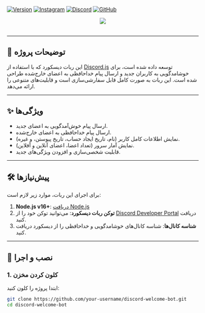 [![Version][version-shield]][version-url]
 [![Instagram](https://img.shields.io/badge/Instagram-%23E4405F.svg?style=for-the-badge&logo=Instagram&logoColor=white)](https://www.instagram.com/amireb._.og0047/)
 [![Discord](https://img.shields.io/badge/Discord-%237289DA.svg?style=for-the-badge&logo=discord&logoColor=white)](https://discord.gg/y5xdvspv)
 [![GitHub](https://img.shields.io/badge/GitHub-%23121011.svg?style=for-the-badge&logo=github&logoColor=white)](https://github.com/amireog)




[version-shield]: https://img.shields.io/badge/version-1.0.0-blue
[version-url]: https://github.com/your-username/your-repo/releases



<center><img src="https://capsule-render.vercel.app/api?type=waving&color=gradient&height=200&section=header&text=Discord-Welcome-Bot&fontSize=80&fontAlignY=35&animation=twinkling&fontColor=gradient" /></center>

<br />

---

## 📖 توضیحات پروژه
این ربات دیسکورد که با استفاده از [Discord.js](https://discord.js.org) توسعه داده شده است، برای خوشامدگویی به کاربران جدید و ارسال پیام خداحافظی به اعضای خارج‌شده طراحی شده است. این ربات به صورت کامل قابل سفارشی‌سازی است و قابلیت‌های متنوعی را ارائه می‌دهد.

---

## ✨ ویژگی‌ها
- ارسال پیام خوش‌آمدگویی به اعضای جدید.
- ارسال پیام خداحافظی به اعضای خارج‌شده.
- نمایش اطلاعات کامل کاربر (نام، تاریخ ایجاد حساب، تاریخ پیوستن، و غیره).
- نمایش آمار سرور (تعداد اعضا، اعضای آنلاین و آفلاین).
- قابلیت شخصی‌سازی و افزودن ویژگی‌های جدید.

---

## 🛠️ پیش‌نیازها
برای اجرای این ربات، موارد زیر لازم است:
1. **Node.js v16+**: [دریافت Node.js](https://nodejs.org/)
2. **توکن ربات دیسکورد**: می‌توانید توکن خود را از [Discord Developer Portal](https://discord.com/developers/applications) دریافت کنید.
3. **شناسه کانال‌ها**: شناسه کانال‌های خوشامدگویی و خداحافظی را از دیسکورد دریافت کنید.

---

## 🚀 نصب و اجرا

### 1. کلون کردن مخزن
ابتدا پروژه را کلون کنید:
```bash
git clone https://github.com/your-username/discord-welcome-bot.git
cd discord-welcome-bot
